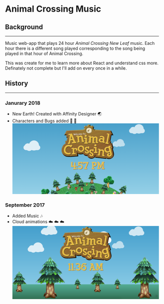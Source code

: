 # Animal Crossing Music

## Background 
***
Music web-app that plays 24 hour *Animal Crossing New Leaf* music. Each hour there is a different song played corresponding to the song being played in that hour of Animal Crossing.

This was create for me to learn more about React and understand css more. Definately not complete but I'll add on every once in a while.

## History 
***
### Janurary 2018 
* New Earth! Created with Affinity Designer 🌏
* Characters and Bugs added 🐶 🐛
![alt text](https://github.com/maryehuerta/animal-crossing-music/raw/master/screenshots/Screen%20Shot%202018-01-11%20at%204.57.09%20PM.png "Changes from 2018")

### September 2017  
* Added Music 🎶
* Cloud animations ☁️ ☁️ ☁️
![alt text](https://github.com/maryehuerta/animal-crossing-music/raw/master/screenshots/Screen%20Shot%202017-09-22%20at%2011.36.26%20AM.png "Changes from October 2017")



